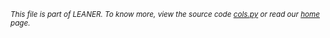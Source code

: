 
<small>_This file is part of LEANER. To know more, view the source code [cols.py](../src/cols.py) or read our [home](https://github.com/ai-se/leaner) page._</small>


